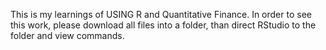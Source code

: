 This is my learnings of USING R and Quantitative Finance.
In order to see this work, please download all files into a folder, than
direct RStudio to the folder and view commands.

